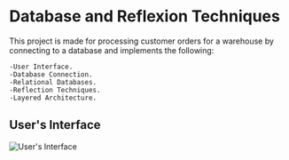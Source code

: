# Database and Reflexion Techniques
This project is made for processing customer orders for a warehouse by connecting to a database and implements the following:
```
-User Interface.
-Database Connection.
-Relational Databases.
-Reflection Techniques.
-Layered Architecture.
```

## User's Interface
![User's Interface](https://user-images.githubusercontent.com/56603839/226356275-7a1d7bcb-e45d-4076-bfa6-e9e2427c005f.png)
